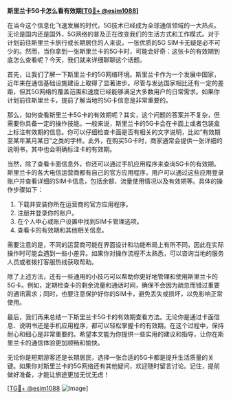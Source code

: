 **斯里兰卡5G卡怎么看有效期[[TG💪+ @esim1088](https://t.me/s/esim1088)]**

在当今这个信息化飞速发展的时代，5G技术已经成为全球通信领域的一大热点。无论是国内还是国外，5G网络的普及正在改变我们的生活方式和工作模式。对于计划前往斯里兰卡旅行或长期居住的人来说，一张优质的5G SIM卡无疑是必不可少的。然而，当你拿到一张斯里兰卡的5G卡时，可能会好奇：这张卡的有效期到底怎么查看呢？今天，我们就来详细聊聊这个话题。

首先，让我们了解一下斯里兰卡的5G网络环境。斯里兰卡作为一个发展中国家，近年来在通信基础设施建设上取得了显著进步。尽管与发达国家相比还有一定的差距，但其5G网络的覆盖范围和速度已经能够满足大多数用户的日常需求。如果你计划前往斯里兰卡，提前了解当地的5G卡信息是非常重要的。

那么，如何查看斯里兰卡5G卡的有效期呢？其实，这个问题的答案并不复杂，但需要你具备一定的操作技能。一般来说，斯里兰卡的5G卡会在卡面上或者包装盒上标注有效期的信息。你可以仔细检查卡面是否有相关的文字说明，比如“有效期至某年某月某日”之类的字样。此外，在购买5G卡时，商家通常会提供一张详细的说明书，其中也会明确标注卡的有效期。

当然，除了查看卡面信息外，你还可以通过手机应用程序来查询5G卡的有效期。斯里兰卡的各大电信运营商都有自己的官方应用程序，用户可以通过这些应用登录账户并查看详细的SIM卡信息，包括余额、流量使用情况以及有效期等。具体的操作步骤如下：

1. 下载并安装你所在运营商的官方应用程序。
2. 注册并登录你的账户。
3. 在个人中心或账户设置中找到SIM卡管理选项。
4. 查看卡的有效期和其他相关信息。

需要注意的是，不同的运营商可能在界面设计和功能布局上有所不同，因此在实际操作时可能会遇到一些小差异。如果你对操作流程不太熟悉，可以咨询当地的服务人员或者拨打客服热线获取帮助。

除了上述方法，还有一些通用的小技巧可以帮助你更好地管理和使用斯里兰卡的5G卡。例如，定期检查卡的剩余流量和通话时间，确保不会因为疏忽而错过重要的通讯需求；同时，也要注意保护好你的SIM卡，避免丢失或损坏，以免影响正常使用。

最后，我们再来总结一下斯里兰卡5G卡的有效期查看方法。无论你是通过卡面信息、说明书还是手机应用程序，都可以轻松掌握卡的有效期。在这个过程中，保持耐心和细心是非常重要的。希望本文能为你提供一些实用的建议和指导，让你在斯里兰卡的通信体验更加顺畅和愉快。

无论你是短期游客还是长期居民，选择一张合适的5G卡都是提升生活质量的关键。如果你对斯里兰卡的5G网络还有其他疑问，欢迎随时留言讨论。记住，提前做好准备，才能让旅途更加无忧无虑！

[[TG💪+ @esim1088](https://t.me/s/esim1088) ![Image](https://i.postimg.cc/4NQfJmqS/Snipaste-2025-05-13-00-14-12.png)]